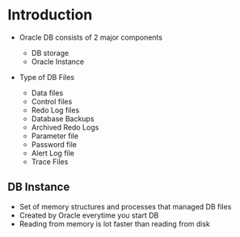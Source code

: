 # Introduction

* Oracle DB consists of 2 major components
    - DB storage
    - Oracle Instance

* Type of DB Files
    - Data files
    - Control files
    - Redo Log files
    - Database Backups
    - Archived Redo Logs
    - Parameter file
    - Password file
    - Alert Log file
    - Trace Files

## DB Instance

- Set of memory structures and processes that managed DB files
- Created by Oracle everytime you start DB
- Reading from memory is lot faster than reading from disk